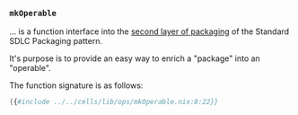 ### `mkOperable`

... is a function interface into the [second layer of packaging][packaging-second] of the Standard SDLC Packaging pattern.

It's purpose is to provide an easy way to enrich a "package" into an "operable".

The function signature is as follows:

```nix
{{#include ../../cells/lib/ops/mkOperable.nix:8:22}}
```

[packaging-second]: /patterns/four-packaging-layers.md#operable-layer
